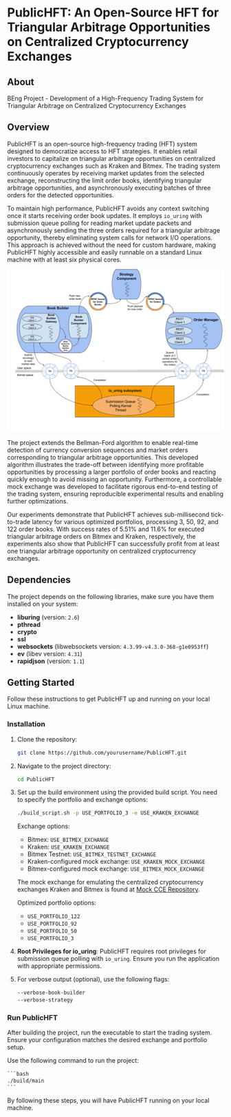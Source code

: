 # PublicHFT: An Open-Source HFT for Triangular Arbitrage Opportunities on Centralized Cryptocurrency Exchanges 

## About
BEng Project - Development of a High-Frequency Trading System for Triangular Arbitrage on Centralized Cryptocurrency Exchanges

## Overview
PublicHFT is an open-source high-frequency trading (HFT) system designed to democratize access to HFT strategies. It enables retail investors to capitalize on triangular arbitrage opportunities on centralized cryptocurrency exchanges such as Kraken and Bitmex. The trading system continuously operates by receiving market updates from the selected exchange, reconstructing the limit order books, identifying triangular arbitrage opportunities, and asynchronously executing batches of three orders for the detected opportunities.

To maintain high performance, PublicHFT avoids any context switching once it starts receiving order book updates. It employs `io_uring` with submission queue polling for reading market update packets and asynchronously sending the three orders required for a triangular arbitrage opportunity, thereby eliminating system calls for network I/O operations. This approach is achieved without the need for custom hardware, making PublicHFT highly accessible and easily runnable on a standard Linux machine with at least six physical cores.

![PublicHFT System Diagram](system-diagram.png)

The project extends the Bellman-Ford algorithm to enable real-time detection of currency conversion sequences and market orders corresponding to triangular arbitrage opportunities. This developed algorithm illustrates the trade-off between identifying more profitable opportunities by processing a larger portfolio of order books and reacting quickly enough to avoid missing an opportunity. Furthermore, a controllable mock exchange was developed to facilitate rigorous end-to-end testing of the trading system, ensuring reproducible experimental results and enabling further optimizations.

Our experiments demonstrate that PublicHFT achieves sub-millisecond tick-to-trade latency for various optimized portfolios, processing 3, 50, 92, and 122 order books. With success rates of 5.51% and 11.6% for executed triangular arbitrage orders on Bitmex and Kraken, respectively, the experiments also show that PublicHFT can successfully profit from at least one triangular arbitrage opportunity on centralized cryptocurrency exchanges.

## Dependencies

The project depends on the following libraries, make sure you have them installed on your system:

- **liburing** (version: `2.6`)
- **pthread**
- **crypto**
- **ssl**
- **websockets** (libwebsockets version: `4.3.99-v4.3.0-368-g1e0953ff`)
- **ev** (libev version: `4.31`)
- **rapidjson** (version: `1.1`)

## Getting Started
Follow these instructions to get PublicHFT up and running on your local Linux machine.

### Installation

1. Clone the repository:

    ```bash
    git clone https://github.com/yourusername/PublicHFT.git
    ```

2. Navigate to the project directory:

    ```bash
    cd PublicHFT
    ```

3. Set up the build environment using the provided build script. You need to specify the portfolio and exchange options:

    ```bash
    ./build_script.sh -p USE_PORTFOLIO_3 -e USE_KRAKEN_EXCHANGE
    ```

    Exchange options:
    - Bitmex: `USE_BITMEX_EXCHANGE`
    - Kraken: `USE_KRAKEN_EXCHANGE`
    - Bitmex Testnet: `USE_BITMEX_TESTNET_EXCHANGE`
    - Kraken-configured mock exchange: `USE_KRAKEN_MOCK_EXCHANGE`
    - Bitmex-configured mock exchange: `USE_BITMEX_MOCK_EXCHANGE`

    The mock exchange for emulating the centralized cryptocurrency exchanges Kraken and Bitmex is found at [Mock CCE Repository](https://github.com/alptugp/mock-cce/tree/main).

    Optimized portfolio options:
    - `USE_PORTFOLIO_122`
    - `USE_PORTFOLIO_92`
    - `USE_PORTFOLIO_50`
    - `USE_PORTFOLIO_3`

4. **Root Privileges for io_uring**: PublicHFT requires root privileges for submission queue polling with `io_uring`. Ensure you run the application with appropriate permissions.

5. For verbose output (optional), use the following flags:

    ```bash
    --verbose-book-builder
    --verbose-strategy
    ```

### Run PublicHFT
After building the project, run the executable to start the trading system. Ensure your configuration matches the desired exchange and portfolio setup.

Use the following command to run the project:

    ```bash
    ./build/main
    ```

By following these steps, you will have PublicHFT running on your local machine.
